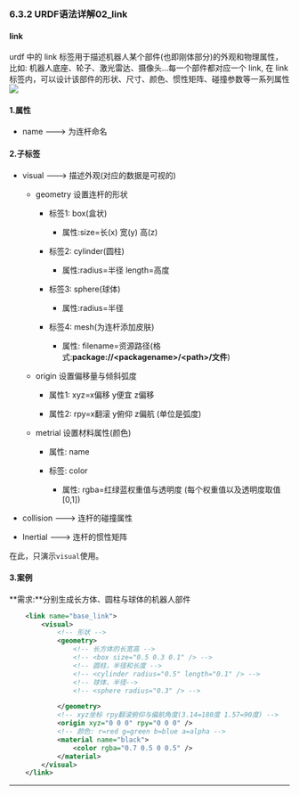 ### 6.3.2 URDF语法详解02\_link

#### link

urdf 中的 link 标签用于描述机器人某个部件\(也即刚体部分\)的外观和物理属性，比如: 机器人底座、轮子、激光雷达、摄像头...每一个部件都对应一个 link, 在 link 标签内，可以设计该部件的形状、尺寸、颜色、惯性矩阵、碰撞参数等一系列属性![](/assets/官方01_link.png)

#### 1.属性

* name ---&gt; 为连杆命名

#### 2.子标签

* visual ---&gt; 描述外观\(对应的数据是可视的\)

  * geometry 设置连杆的形状

    * 标签1: box\(盒状\)

      * 属性:size=长\(x\) 宽\(y\) 高\(z\)

    * 标签2: cylinder\(圆柱\)

      * 属性:radius=半径 length=高度

    * 标签3: sphere\(球体\)

      * 属性:radius=半径

    * 标签4: mesh\(为连杆添加皮肤\)

      * 属性: filename=资源路径\(格式:**package://&lt;packagename&gt;/&lt;path&gt;/文件**\)

  * origin 设置偏移量与倾斜弧度

    * 属性1: xyz=x偏移 y便宜 z偏移

    * 属性2: rpy=x翻滚 y俯仰 z偏航 \(单位是弧度\)

  * metrial 设置材料属性\(颜色\)

    * 属性: name

    * 标签: color

      * 属性: rgba=红绿蓝权重值与透明度 \(每个权重值以及透明度取值\[0,1\]\)

* collision ---&gt; 连杆的碰撞属性

* Inertial ---&gt; 连杆的惯性矩阵

在此，只演示`visual`使用。

#### 3.案例

**需求:**分别生成长方体、圆柱与球体的机器人部件

```xml
    <link name="base_link">
        <visual>
            <!-- 形状 -->
            <geometry>
                <!-- 长方体的长宽高 -->
                <!-- <box size="0.5 0.3 0.1" /> -->
                <!-- 圆柱，半径和长度 -->
                <!-- <cylinder radius="0.5" length="0.1" /> -->
                <!-- 球体，半径-->
                <!-- <sphere radius="0.3" /> -->

            </geometry>
            <!-- xyz坐标 rpy翻滚俯仰与偏航角度(3.14=180度 1.57=90度) -->
            <origin xyz="0 0 0" rpy="0 0 0" />
            <!-- 颜色: r=red g=green b=blue a=alpha -->
            <material name="black">
                <color rgba="0.7 0.5 0 0.5" />
            </material>
        </visual>
    </link>
```

---



